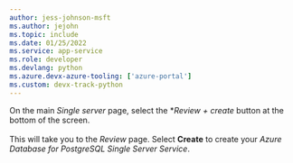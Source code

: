 ```yaml
---
author: jess-johnson-msft
ms.author: jejohn
ms.topic: include
ms.date: 01/25/2022
ms.service: app-service
ms.role: developer
ms.devlang: python
ms.azure.devx-azure-tooling: ['azure-portal']
ms.custom: devx-track-python
---
```


On the main *Single server* page, select the **Review + create* button at the bottom of the screen.<br>
<br>
This will take you to the *Review* page.  Select **Create** to create your *Azure Database for PostgreSQL Single Server Service*.
